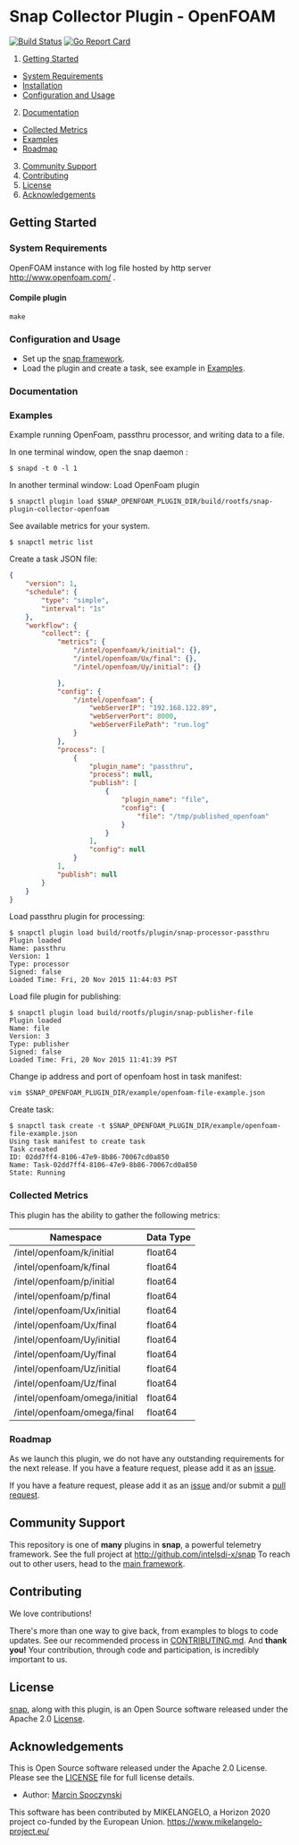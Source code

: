 # Snap Collector Plugin - OpenFOAM

[![Build Status](https://api.travis-ci.org/intelsdi-x/snap-plugin-collector-openfoam.svg)](https://travis-ci.org/intelsdi-x/snap-plugin-collector-openfoam)
[![Go Report Card](https://goreportcard.com/badge/intelsdi-x/snap-plugin-collector-openfoam)](https://goreportcard.com/report/intelsdi-x/snap-plugin-collector-openfoam)
 
 1. [Getting Started](#getting-started)
   * [System Requirements](#system-requirements)
   * [Installation](#installation)
   * [Configuration and Usage](#configuration-and-usage)
 2. [Documentation](#documentation)
   * [Collected Metrics](#collected-metrics)
   * [Examples](#examples)
   * [Roadmap](#roadmap)
 3. [Community Support](#community-support)
 4. [Contributing](#contributing)
 5. [License](#license)
 6. [Acknowledgements](#acknowledgements)
 
 ## Getting Started
 
 ### System Requirements
 
 OpenFOAM instance with log file hosted by http server http://www.openfoam.com/ .
 
 #### Compile plugin
 ```
 make
 ```
### Configuration and Usage

* Set up the [snap framework](https://github.com/intelsdi-x/snap/blob/master/README.md#getting-started).
* Load the plugin and create a task, see example in [Examples](https://github.com/intelsdi-x/snap-plugin-collector-openfoam/blob/master/README.md#examples).

 ### Documentation
 
 ### Examples
 Example running OpenFoam, passthru processor, and writing data to a file.
 
 In one terminal window, open the snap daemon :
 ```
 $ snapd -t 0 -l 1
 ```
 
 In another terminal window:
 Load OpenFoam plugin
 ```
 $ snapctl plugin load $SNAP_OPENFOAM_PLUGIN_DIR/build/rootfs/snap-plugin-collector-openfoam
 ```
 See available metrics for your system.
 ```
 $ snapctl metric list
 ```
 
 Create a task JSON file:    
 ```json
 {
     "version": 1,
     "schedule": {
         "type": "simple",
         "interval": "1s"
     },
     "workflow": {
         "collect": {
             "metrics": {
                 "/intel/openfoam/k/initial": {},
                 "/intel/openfoam/Ux/final": {},
                 "/intel/openfoam/Uy/initial": {}
 
             },
             "config": {
                 "/intel/openfoam": {
                     "webServerIP": "192.168.122.89",
                     "webServerPort": 8000,
                     "webServerFilePath": "run.log"
                 }
             },
             "process": [
                 {
                     "plugin_name": "passthru",
                     "process": null,
                     "publish": [
                         {                         
                             "plugin_name": "file",
                             "config": {
                                 "file": "/tmp/published_openfoam"
                             }
                         }
                     ],
                     "config": null
                 }
             ],
             "publish": null
         }
     }
 }
 ```
 
 Load passthru plugin for processing:
 ```
 $ snapctl plugin load build/rootfs/plugin/snap-processor-passthru
 Plugin loaded
 Name: passthru
 Version: 1
 Type: processor
 Signed: false
 Loaded Time: Fri, 20 Nov 2015 11:44:03 PST
 ```
 
 Load file plugin for publishing:
 ```
 $ snapctl plugin load build/rootfs/plugin/snap-publisher-file
 Plugin loaded
 Name: file
 Version: 3
 Type: publisher
 Signed: false
 Loaded Time: Fri, 20 Nov 2015 11:41:39 PST
 ```
 
 Change ip address and port of openfoam host in task manifest:
 ```
 vim $SNAP_OPENFOAM_PLUGIN_DIR/example/openfoam-file-example.json
 ```
 
 Create task:
 ```
 $ snapctl task create -t $SNAP_OPENFOAM_PLUGIN_DIR/example/openfoam-file-example.json
 Using task manifest to create task
 Task created
 ID: 02dd7ff4-8106-47e9-8b86-70067cd0a850
 Name: Task-02dd7ff4-8106-47e9-8b86-70067cd0a850
 State: Running
 ```
 
 
 ### Collected Metrics
 This plugin has the ability to gather the following metrics:
 
 Namespace | Data Type
 ----------|-----------
 /intel/openfoam/k/initial | float64
 /intel/openfoam/k/final | float64 
 /intel/openfoam/p/initial | float64 
 /intel/openfoam/p/final | float64 
 /intel/openfoam/Ux/initial | float64 
 /intel/openfoam/Ux/final | float64 
 /intel/openfoam/Uy/initial | float64 
 /intel/openfoam/Uy/final | float64 
 /intel/openfoam/Uz/initial | float64 
 /intel/openfoam/Uz/final | float64 
 /intel/openfoam/omega/initial | float64 
 /intel/openfoam/omega/final | float64 
 
 ### Roadmap
 As we launch this plugin, we do not have any outstanding requirements for the next release. If you have a feature request, please add it as an [issue](https://github.com/intelsdi-x/snap-plugin-collector-openfoam/issues).
 
 If you have a feature request, please add it as an [issue](https://github.com/intelsdi-x/snap-plugin-collector-openfoam/issues/new) and/or submit a [pull request](https://github.com/intelsdi-x/snap-plugin-collector-openfoam/pulls).
 
 ## Community Support
 This repository is one of **many** plugins in **snap**, a powerful telemetry framework. See the full project at http://github.com/intelsdi-x/snap To reach out to other users, head to the [main framework](https://github.com/intelsdi-x/snap#community-support).
 
 ## Contributing
 We love contributions!
 
 There's more than one way to give back, from examples to blogs to code updates. See our recommended process in [CONTRIBUTING.md](CONTRIBUTING.md).
 And **thank you!** Your contribution, through code and participation, is incredibly important to us.
 
 ## License
 [snap](http://github.com/intelsdi-x/snap), along with this plugin, is an Open Source software released under the Apache 2.0 [License](LICENSE).
 
 ## Acknowledgements
 This is Open Source software released under the Apache 2.0 License. Please see the [LICENSE](LICENSE) file for full license details.
 
 * Author: [Marcin Spoczynski](https://github.com/sandlbn/)
 
This software has been contributed by MIKELANGELO, a Horizon 2020 project co-funded by the European Union. https://www.mikelangelo-project.eu/